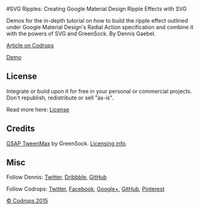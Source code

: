 #SVG Ripples: Creating Google Material Design Ripple Effects with SVG

Demos for the in-depth tutorial on how to build the ripple effect outlined under Google Material Design's Radial Action specification and combine it with the powers of SVG and GreenSock. By Dennis Gaebel.

[Article on Codrops](http://tympanus.net/codrops/?p=24882)

[Demo](http://tympanus.net/SVGRipples/)

## License

Integrate or build upon it for free in your personal or commercial projects. Don't republish, redistribute or sell "as-is". 

Read more here: [License](http://tympanus.net/codrops/licensing/)

## Credits

[GSAP TweenMax](http://greensock.com/tweenmax) by GreenSock. [Licensing info](http://greensock.com/licensing/).

## Misc

Follow Dennis: [Twitter](https://twitter.com/droidpinkman), [Dribbble](https://dribbble.com/dennisgaebel), [GitHub](http://github.com/dennisgaebel) 

Follow Codrops: [Twitter](http://www.twitter.com/codrops), [Facebook](http://www.facebook.com/pages/Codrops/159107397912), [Google+](https://plus.google.com/101095823814290637419), [GitHub](https://github.com/codrops), [Pinterest](http://www.pinterest.com/codrops/)

[© Codrops 2015](http://www.codrops.com)





